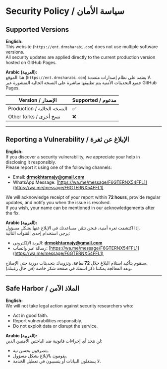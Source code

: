 # Security Policy / سياسة الأمان

## Supported Versions  
**English:**  
This website (`https://ent.drmsharabi.com`) does not use multiple software versions.  
All security updates are applied directly to the current production version hosted on GitHub Pages.  

**Arabic (العربية):**  
هذا الموقع (`https://ent.drmsharabi.com`) لا يعتمد على نظام إصدارات متعددة.  
جميع التحديثات الأمنية يتم تطبيقها مباشرة على النسخة الحالية المنشورة عبر GitHub Pages.  

| Version / الإصدار | Supported / مدعوم |
| ----------------- | ------------------ |
| Production / النسخة الحالية | :white_check_mark: |
| Other forks / نسخ أخرى | :x: |

---

## Reporting a Vulnerability / الإبلاغ عن ثغرة  

**English:**  
If you discover a security vulnerability, we appreciate your help in disclosing it responsibly.  
Please report it using one of the following channels:  

- Email: **drmokhtarnajy@gmail.com**  
- WhatsApp Message: [https://wa.me/message/F6GTERNX54FFL1](https://wa.me/message/F6GTERNX54FFL1)  

We will acknowledge receipt of your report within **72 hours**, provide regular updates, and notify you when the issue is resolved.  
If you wish, your name can be mentioned in our acknowledgements after the fix.  

**Arabic (العربية):**  
إذا اكتشفت ثغرة أمنية، فنحن نثمّن مساعدتك في الإبلاغ عنها بشكل مسؤول.  
يرجى استخدام إحدى القنوات التالية:  

- البريد الإلكتروني: **drmokhtarnajy@gmail.com**  
- رسالة عبر واتساب: [https://wa.me/message/F6GTERNX54FFL1](https://wa.me/message/F6GTERNX54FFL1)  

سنقوم بتأكيد استلام البلاغ خلال **72 ساعة**، وتزويدك بتحديثات دورية حتى الإصلاح.  
وبعد المعالجة يمكننا ذكر اسمك في صفحة شكر خاصة (في حال رغبتك).  

---

## Safe Harbor / الملاذ الآمن  

**English:**  
We will not take legal action against security researchers who:  
- Act in good faith.  
- Report vulnerabilities responsibly.  
- Do not exploit data or disrupt the service.  

**Arabic (العربية):**  
لن نتخذ أي إجراءات قانونية ضد الباحثين الأمنيين الذين:  
- يتصرفون بحسن نية.  
- يقومون بالإبلاغ بشكل مسؤول.  
- لا يستغلون البيانات أو يتسببون في تعطيل الخدمة.
